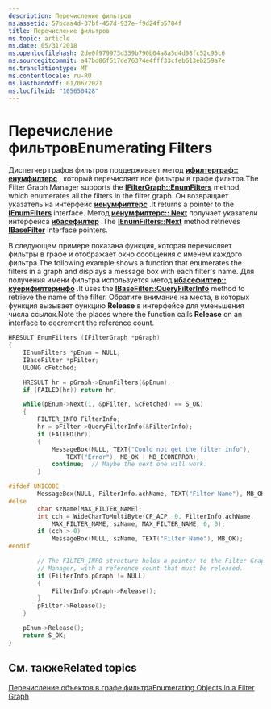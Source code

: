 ```yaml
---
description: Перечисление фильтров
ms.assetid: 57bcaa4d-37bf-457d-937e-f9d24fb5784f
title: Перечисление фильтров
ms.topic: article
ms.date: 05/31/2018
ms.openlocfilehash: 2de0f979973d339b790b04a8a5d4d98fc52c95c6
ms.sourcegitcommit: a47bd86f517de76374e4fff33cfeb613eb259a7e
ms.translationtype: MT
ms.contentlocale: ru-RU
ms.lasthandoff: 01/06/2021
ms.locfileid: "105650428"
---
```

# <a name="enumerating-filters"></a><span data-ttu-id="c65ef-103">Перечисление фильтров</span><span class="sxs-lookup"><span data-stu-id="c65ef-103">Enumerating Filters</span></span>

<span data-ttu-id="c65ef-104">Диспетчер графов фильтров поддерживает метод [**ифилтерграф:: енумфилтерс**](/windows/desktop/api/Strmif/nf-strmif-ifiltergraph-enumfilters) , который перечисляет все фильтры в графе фильтра.</span><span class="sxs-lookup"><span data-stu-id="c65ef-104">The Filter Graph Manager supports the [**IFilterGraph::EnumFilters**](/windows/desktop/api/Strmif/nf-strmif-ifiltergraph-enumfilters) method, which enumerates all the filters in the filter graph.</span></span> <span data-ttu-id="c65ef-105">Он возвращает указатель на интерфейс [**иенумфилтерс**](/windows/desktop/api/Strmif/nn-strmif-ienumfilters) .</span><span class="sxs-lookup"><span data-stu-id="c65ef-105">It returns a pointer to the [**IEnumFilters**](/windows/desktop/api/Strmif/nn-strmif-ienumfilters) interface.</span></span> <span data-ttu-id="c65ef-106">Метод [**иенумфилтерс:: Next**](/windows/desktop/api/Strmif/nf-strmif-ienumfilters-next) получает указатели интерфейса [**ибасефилтер**](/windows/desktop/api/Strmif/nn-strmif-ibasefilter) .</span><span class="sxs-lookup"><span data-stu-id="c65ef-106">The [**IEnumFilters::Next**](/windows/desktop/api/Strmif/nf-strmif-ienumfilters-next) method retrieves [**IBaseFilter**](/windows/desktop/api/Strmif/nn-strmif-ibasefilter) interface pointers.</span></span>

<span data-ttu-id="c65ef-107">В следующем примере показана функция, которая перечисляет фильтры в графе и отображает окно сообщения с именем каждого фильтра.</span><span class="sxs-lookup"><span data-stu-id="c65ef-107">The following example shows a function that enumerates the filters in a graph and displays a message box with each filter's name.</span></span> <span data-ttu-id="c65ef-108">Для получения имени фильтра используется метод [**ибасефилтер:: куерифилтеринфо**](/windows/desktop/api/Strmif/nf-strmif-ibasefilter-queryfilterinfo) .</span><span class="sxs-lookup"><span data-stu-id="c65ef-108">It uses the [**IBaseFilter::QueryFilterInfo**](/windows/desktop/api/Strmif/nf-strmif-ibasefilter-queryfilterinfo) method to retrieve the name of the filter.</span></span> <span data-ttu-id="c65ef-109">Обратите внимание на места, в которых функция вызывает функцию **Release** в интерфейсе для уменьшения числа ссылок.</span><span class="sxs-lookup"><span data-stu-id="c65ef-109">Note the places where the function calls **Release** on an interface to decrement the reference count.</span></span>


```C++
HRESULT EnumFilters (IFilterGraph *pGraph) 
{
    IEnumFilters *pEnum = NULL;
    IBaseFilter *pFilter;
    ULONG cFetched;

    HRESULT hr = pGraph->EnumFilters(&pEnum);
    if (FAILED(hr)) return hr;

    while(pEnum->Next(1, &pFilter, &cFetched) == S_OK)
    {
        FILTER_INFO FilterInfo;
        hr = pFilter->QueryFilterInfo(&FilterInfo);
        if (FAILED(hr))
        {
            MessageBox(NULL, TEXT("Could not get the filter info"),
                TEXT("Error"), MB_OK | MB_ICONERROR);
            continue;  // Maybe the next one will work.
        }

#ifdef UNICODE
        MessageBox(NULL, FilterInfo.achName, TEXT("Filter Name"), MB_OK);
#else
        char szName[MAX_FILTER_NAME];
        int cch = WideCharToMultiByte(CP_ACP, 0, FilterInfo.achName,
            MAX_FILTER_NAME, szName, MAX_FILTER_NAME, 0, 0);
        if (cch > 0)
            MessageBox(NULL, szName, TEXT("Filter Name"), MB_OK);
#endif

        // The FILTER_INFO structure holds a pointer to the Filter Graph
        // Manager, with a reference count that must be released.
        if (FilterInfo.pGraph != NULL)
        {
            FilterInfo.pGraph->Release();
        }
        pFilter->Release();
    }

    pEnum->Release();
    return S_OK;
}
```



## <a name="related-topics"></a><span data-ttu-id="c65ef-110">См. также</span><span class="sxs-lookup"><span data-stu-id="c65ef-110">Related topics</span></span>

<dl> <dt>

[<span data-ttu-id="c65ef-111">Перечисление объектов в графе фильтра</span><span class="sxs-lookup"><span data-stu-id="c65ef-111">Enumerating Objects in a Filter Graph</span></span>](enumerating-objects-in-a-filter-graph.md)
</dt> </dl>

 

 



